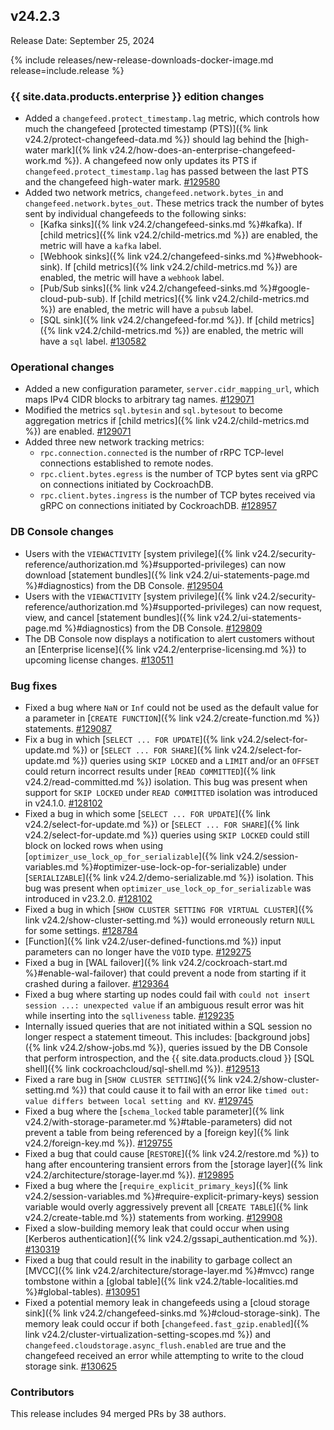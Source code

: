 ## v24.2.3

Release Date: September 25, 2024

{% include releases/new-release-downloads-docker-image.md release=include.release %}

<h3 id="v24-2-3-{{-site.data.products.enterprise-}}-edition-changes">{{ site.data.products.enterprise }} edition changes</h3>

- Added a `changefeed.protect_timestamp.lag` metric, which controls how much the changefeed [protected timestamp (PTS)]({% link v24.2/protect-changefeed-data.md %}) should lag behind the [high-water mark]({% link v24.2/how-does-an-enterprise-changefeed-work.md %}). A changefeed now only updates its PTS if `changefeed.protect_timestamp.lag` has passed between the last PTS and the changefeed high-water mark. [#129580][#129580]
- Added two network metrics, `changefeed.network.bytes_in` and `changefeed.network.bytes_out`. These metrics track the number of bytes sent by individual changefeeds to the following sinks: 
	- [Kafka sinks]({% link v24.2/changefeed-sinks.md %}#kafka). If [child metrics]({% link v24.2/child-metrics.md %}) are enabled, the metric will have a `kafka` label. 
	- [Webhook sinks]({% link v24.2/changefeed-sinks.md %}#webhook-sink). If [child metrics]({% link v24.2/child-metrics.md %}) are enabled, the metric will have a `webhook` label. 
	- [Pub/Sub sinks]({% link v24.2/changefeed-sinks.md %}#google-cloud-pub-sub). If [child metrics]({% link v24.2/child-metrics.md %}) are enabled, the metric will have a `pubsub` label. 
	- [SQL sink]({% link v24.2/changefeed-for.md %}). If [child metrics]({% link v24.2/child-metrics.md %}) are enabled, the metric will have a `sql` label. [#130582][#130582]

<h3 id="v24-2-3-operational-changes">Operational changes</h3>

- Added a new configuration parameter, `server.cidr_mapping_url`, which maps IPv4 CIDR blocks to arbitrary tag names. [#129071][#129071]
- Modified the metrics `sql.bytesin` and `sql.bytesout` to become aggregation metrics if [child metrics]({% link v24.2/child-metrics.md %}) are enabled. [#129071][#129071]
- Added three new network tracking metrics: 
	- `rpc.connection.connected` is the number of rRPC TCP-level connections established to remote nodes. 
	- `rpc.client.bytes.egress` is the number of TCP bytes sent via gRPC on connections initiated by CockroachDB.
	- `rpc.client.bytes.ingress` is the number of TCP bytes received via gRPC on connections initiated by CockroachDB. [#128957][#128957]

<h3 id="v24-2-3-db-console-changes">DB Console changes</h3>

- Users with the `VIEWACTIVITY` [system privilege]({% link v24.2/security-reference/authorization.md %}#supported-privileges) can now download [statement bundles]({% link v24.2/ui-statements-page.md %}#diagnostics) from the DB Console. [#129504][#129504]
- Users with the `VIEWACTIVITY` [system privilege]({% link v24.2/security-reference/authorization.md %}#supported-privileges) can now request, view, and cancel [statement bundles]({% link v24.2/ui-statements-page.md %}#diagnostics) from the DB Console. [#129809][#129809]
- The DB Console now displays a notification to alert customers without an [Enterprise license]({% link v24.2/enterprise-licensing.md %}) to upcoming license changes. [#130511][#130511]

<h3 id="v24-2-3-bug-fixes">Bug fixes</h3>

- Fixed a bug where `NaN` or `Inf` could not be used as the default value for a parameter in [`CREATE FUNCTION`]({% link v24.2/create-function.md %}) statements. [#129087][#129087]
- Fix a bug in which [`SELECT ... FOR UPDATE`]({% link v24.2/select-for-update.md %}) or [`SELECT ... FOR SHARE`]({% link v24.2/select-for-update.md %}) queries using `SKIP LOCKED` and a `LIMIT` and/or an `OFFSET` could return incorrect results under [`READ COMMITTED`]({% link v24.2/read-committed.md %}) isolation. This bug was present when support for `SKIP LOCKED` under `READ COMMITTED` isolation was introduced in v24.1.0. [#128102][#128102]
- Fixed a bug in which some [`SELECT ... FOR UPDATE`]({% link v24.2/select-for-update.md %}) or [`SELECT ... FOR SHARE`]({% link v24.2/select-for-update.md %}) queries using `SKIP LOCKED` could still block on locked rows when using [`optimizer_use_lock_op_for_serializable`]({% link v24.2/session-variables.md %}#optimizer-use-lock-op-for-serializable) under [`SERIALIZABLE`]({% link v24.2/demo-serializable.md %}) isolation. This bug was present when `optimizer_use_lock_op_for_serializable` was introduced in v23.2.0. [#128102][#128102]
- Fixed a bug in which [`SHOW CLUSTER SETTING FOR VIRTUAL CLUSTER`]({% link v24.2/show-cluster-setting.md %}) would erroneously return `NULL` for some settings. [#128784][#128784]
- [Function]({% link v24.2/user-defined-functions.md %}) input parameters can no longer have the `VOID` type. [#129275][#129275]
- Fixed a bug in [WAL failover]({% link v24.2/cockroach-start.md %}#enable-wal-failover) that could prevent a node from starting if it crashed during a failover. [#129364][#129364]
- Fixed a bug where starting up nodes could fail with `could not insert session ...: unexpected value` if an ambiguous result error was hit while inserting into the `sqlliveness` table. [#129235][#129235]
- Internally issued queries that are not initiated within a SQL session no longer respect a statement timeout. This includes: [background jobs]({% link v24.2/show-jobs.md %}), queries issued by the DB Console that perform introspection, and the {{ site.data.products.cloud }} [SQL shell]({% link cockroachcloud/sql-shell.md %}). [#129513][#129513]
- Fixed a rare bug in [`SHOW CLUSTER SETTING`]({% link v24.2/show-cluster-setting.md %}) that could cause it to fail with an error like `timed out: value differs between local setting and KV`. [#129745][#129745]
- Fixed a bug where the [`schema_locked` table parameter]({% link v24.2/with-storage-parameter.md %}#table-parameters) did not prevent a table from being referenced by a [foreign key]({% link v24.2/foreign-key.md %}). [#129755][#129755]
- Fixed a bug that could cause [`RESTORE`]({% link v24.2/restore.md %}) to hang after encountering transient errors from the [storage layer]({% link v24.2/architecture/storage-layer.md %}). [#129895][#129895]
- Fixed a bug where the [`require_explicit_primary_keys`]({% link v24.2/session-variables.md %}#require-explicit-primary-keys) session variable would overly aggressively prevent all [`CREATE TABLE`]({% link v24.2/create-table.md %}) statements from working. [#129908][#129908]
- Fixed a slow-building memory leak that could occur when using [Kerberos authentication]({% link v24.2/gssapi_authentication.md %}). [#130319][#130319]
- Fixed a bug that could result in the inability to garbage collect an [MVCC]({% link v24.2/architecture/storage-layer.md %}#mvcc) range tombstone within a [global table]({% link v24.2/table-localities.md %}#global-tables). [#130951][#130951]
- Fixed a potential memory leak in changefeeds using a [cloud storage sink]({% link v24.2/changefeed-sinks.md %}#cloud-storage-sink). The memory leak could occur if both [`changefeed.fast_gzip.enabled`]({% link v24.2/cluster-virtualization-setting-scopes.md %}) and `changefeed.cloudstorage.async_flush.enabled` are true and the changefeed received an error while attempting to write to the cloud storage sink. [#130625][#130625]

<div class="release-note-contributors" markdown="1">

<h3 id="v24-2-3-contributors">Contributors</h3>

This release includes 94 merged PRs by 38 authors.

</div>

[#128102]: https://github.com/cockroachdb/cockroach/pull/128102
[#128784]: https://github.com/cockroachdb/cockroach/pull/128784
[#128957]: https://github.com/cockroachdb/cockroach/pull/128957
[#129071]: https://github.com/cockroachdb/cockroach/pull/129071
[#129087]: https://github.com/cockroachdb/cockroach/pull/129087
[#129235]: https://github.com/cockroachdb/cockroach/pull/129235
[#129275]: https://github.com/cockroachdb/cockroach/pull/129275
[#129364]: https://github.com/cockroachdb/cockroach/pull/129364
[#129385]: https://github.com/cockroachdb/cockroach/pull/129385
[#129391]: https://github.com/cockroachdb/cockroach/pull/129391
[#129403]: https://github.com/cockroachdb/cockroach/pull/129403
[#129456]: https://github.com/cockroachdb/cockroach/pull/129456
[#129504]: https://github.com/cockroachdb/cockroach/pull/129504
[#129513]: https://github.com/cockroachdb/cockroach/pull/129513
[#129580]: https://github.com/cockroachdb/cockroach/pull/129580
[#129745]: https://github.com/cockroachdb/cockroach/pull/129745
[#129755]: https://github.com/cockroachdb/cockroach/pull/129755
[#129809]: https://github.com/cockroachdb/cockroach/pull/129809
[#129895]: https://github.com/cockroachdb/cockroach/pull/129895
[#129908]: https://github.com/cockroachdb/cockroach/pull/129908
[#130319]: https://github.com/cockroachdb/cockroach/pull/130319
[#130511]: https://github.com/cockroachdb/cockroach/pull/130511
[#130582]: https://github.com/cockroachdb/cockroach/pull/130582
[#130625]: https://github.com/cockroachdb/cockroach/pull/130625
[#130951]: https://github.com/cockroachdb/cockroach/pull/130951
[10b47e3aa]: https://github.com/cockroachdb/cockroach/commit/10b47e3aa
[939ef54a1]: https://github.com/cockroachdb/cockroach/commit/939ef54a1
[97ff913c1]: https://github.com/cockroachdb/cockroach/commit/97ff913c1
[d7307d220]: https://github.com/cockroachdb/cockroach/commit/d7307d220
